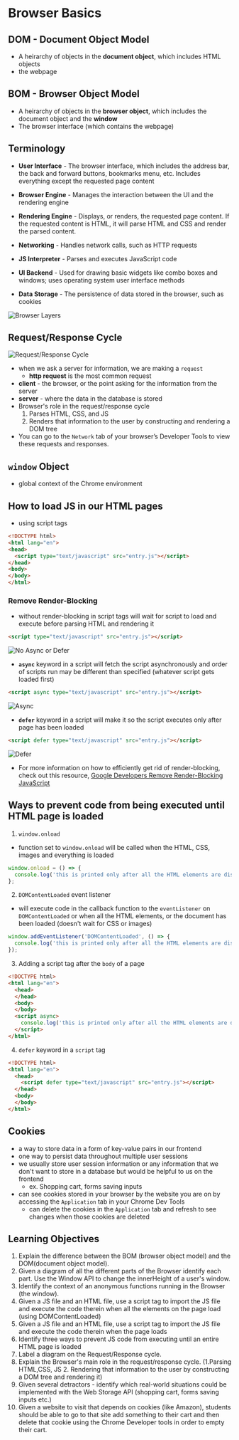 # Browser Basics

## DOM - Document Object Model
- A heirarchy of objects in the **document object**, which includes HTML objects
- the webpage 

## BOM - Browser Object Model
- A heirarchy of objects in the **browser object**, which includes the document object and the **window**
- The browser interface (which contains the webpage)

## Terminology

- **User Interface** - The browser interface, which includes the address bar, the back and forward buttons, bookmarks menu, etc. Includes everything except the requested page content

- **Browser Engine** - Manages the interaction between the UI and the rendering engine

- **Rendering Engine** - Displays, or renders, the requested page content. If the requested content is HTML, it will parse HTML and CSS and render the parsed content.

- **Networking** - Handles network calls, such as HTTP requests

- **JS Interpreter** - Parses and executes JavaScript code

- **UI Backend** - Used for drawing basic widgets like combo boxes and windows; uses operating system user interface methods

- **Data Storage** - The persistence of data stored in the browser, such as cookies

![Browser Layers]

## Request/Response Cycle

![Request/Response Cycle]

- when we ask a server for information, we are making a `request`
  - **http request** is the most common request
- **client** - the browser, or the point asking for the information from the server
- **server** - where the data in the database is stored
- Browser's role in the request/response cycle
  1. Parses HTML, CSS, and JS
  2. Renders that information to the user by constructing and rendering a DOM tree
- You can go to the `Network` tab of your browser’s Developer Tools to view these requests and responses.

## `window` Object

- global context of the Chrome environment

## How to load JS in our HTML pages

- using script tags

```html
<!DOCTYPE html>
<html lang="en">
<head>
  <script type="text/javascript" src="entry.js"></script>
</head>
<body>
</body>
</html>
```

### Remove Render-Blocking

- without render-blocking in script tags will wait for script to load and execute before parsing HTML and rendering it

```html
<script type="text/javascript" src="entry.js"></script>
```

![No Async or Defer]

- **`async`** keyword in a script will fetch the script asynchronously and order of scripts run may be different than specified (whatever script gets loaded first)

```html
<script async type="text/javascript" src="entry.js"></script>
```

![Async]

- **`defer`** keyword in a script will make it so the script executes only after page has been loaded

```html
<script defer type="text/javascript" src="entry.js"></script>
```

![Defer]

- For more information on how to efficiently get rid of render-blocking, check out this resource, [Google Developers Remove Render-Blocking JavaScript]

## Ways to prevent code from being executed until HTML page is loaded

1. `window.onload`

- function set to `window.onload` will be called when the HTML, CSS, images and everything is loaded

```javascript
window.onload = () => {
  console.log('this is printed only after all the HTML elements are displayed');
};
```

2. `DOMContentLoaded` event listener

- will execute code in the callback function to the `eventListener` on `DOMContentLoaded` or when all the HTML elements, or the document has been loaded (doesn't wait for CSS or images)

```javascript
window.addEventListener('DOMContentLoaded', () => {
  console.log('this is printed only after all the HTML elements are displayed');
});
```

3. Adding a script tag after the `body` of a page

```html
<!DOCTYPE html>
<html lang="en">
  <head>
  </head>
  <body>
  </body>
  <script async>
    console.log('this is printed only after all the HTML elements are displayed');
  </script>
</html>
```

4. `defer` keyword in a `script` tag

```html
<!DOCTYPE html>
<html lang="en">
  <head>
    <script defer type="text/javascript" src="entry.js"></script>
  </head>
  <body>
  </body>
</html>
```

## Cookies

- a way to store data in a form of key-value pairs in our frontend
- one way to persist data throughout multiple user sessions
- we usually store user session information or any information that we don't want to store in a database but would be helpful to us on the frontend
  - ex. Shopping cart, forms saving inputs
- can see cookies stored in your browser by the website you are on by accessing the `Application` tab in your Chrome Dev Tools
  - can delete the cookies in the `Application` tab and refresh to see changes when those cookies are deleted

## Learning Objectives

1. Explain the difference between the BOM (browser object model) and the DOM(document object model).
2. Given a diagram of all the different parts of the Browser identify each part. Use the Window API to change the innerHeight of a user's window.
3. Identify the context of an anonymous functions running in the Browser (the window).
4. Given a JS file and an HTML file, use a script tag to import the JS file and execute the code therein when all the elements on the page load (using DOMContentLoaded)
5. Given a JS file and an HTML file, use a script tag to import the JS file and execute the code therein when the page loads
6. Identify three ways to prevent JS code from executing until an entire HTML page is loaded
7. Label a diagram on the Request/Response cycle.
8. Explain the Browser's main role in the request/response cycle. (1.Parsing HTML,CSS, JS 2. Rendering that information to the user by constructing a DOM tree and rendering it)
9. Given several detractors - identify which real-world situations could be implemented with the Web Storage API (shopping cart, forms saving inputs etc.)
10. Given a website to visit that depends on cookies (like Amazon), students should be able to go to that site add something to their cart and then delete that cookie using the Chrome Developer tools in order to empty their cart.

[Browser Layers]: ./browser_layers.png
[Request/Response Cycle]: ./request_response_cycle.png
[No Async or Defer]: ./no_async_defer.png
[Async]: ./async.png
[Defer]: ./defer.png
[Google Developers Remove Render-Blocking JavaScript]: https://developers.google.com/speed/docs/insights/BlockingJS
